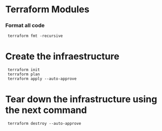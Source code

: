 # Terraform Modules
### Format all code
```
 terraform fmt -recursive
```
# Create the infraestructure
```
 terraform init
 terraform plan
 terraform apply --auto-approve
```
# Tear down the infrastructure using the next command
```
 terraform destroy --auto-approve
```